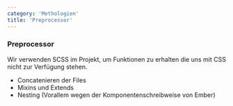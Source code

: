 ```yaml
---
category: 'Methologien'
title: 'Preprocessor'
---
```


### Preprocessor 

Wir verwenden SCSS im Projekt, um Funktionen zu erhalten die uns mit CSS nicht zur Verfügung stehen.

- Concatenieren der Files
- Mixins und Extends
- Nesting (Vorallem wegen der Komponentenschreibweise von Ember)